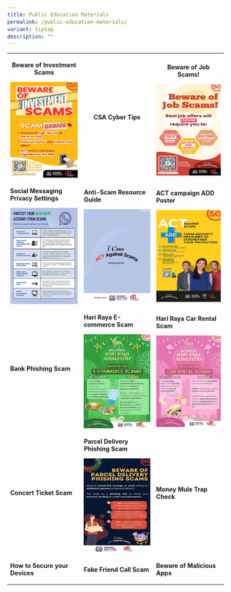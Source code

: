 ```yaml
---
title: Public Education Materials
permalink: /public-education-materials/
variant: tiptap
description: ""
---
```

<table style="minWidth: 75px">
<colgroup>
<col>
<col>
<col>
</colgroup>
<tbody>
<tr>
<th rowspan="1" colspan="1">
<p><strong>Beware of Investment Scams</strong>
</p><a class="isomer-image-wrapper" href="/files/HDB%20DDPs/beware_investment_scam.pdf"><img style="width: 100%" height="auto" width="100%" alt="" src="/images/Public Education Materials/HDB DDPs/Beware_Investment_Scam_1080x1920_.jpg"></a>
</th>
<th rowspan="1" colspan="1">
<p><strong>CSA Cyber Tips</strong>
</p>
</th>
<th rowspan="1" colspan="1">
<p><strong>Beware of Job Scams!</strong>
</p><a class="isomer-image-wrapper" href="/files/HDB%20DDPs/Beware_Job_Scam.pdf"><img style="width: 100%" height="auto" width="100%" alt="" src="/images/Public Education Materials/HDB DDPs/Job_Scam_1080x1920_.jpg"></a>
</th>
</tr>
<tr>
<td rowspan="1" colspan="1">
<p><strong>Social Messaging Privacy Settings</strong>
</p><a class="isomer-image-wrapper" href="/files/HDB%20DDPs/Social_Media_Privacy_Settings_Infographic.pdf"><img style="width: 100%" height="auto" width="100%" alt="" src="/images/Public Education Materials/HDB DDPs/Whatsapp_Privacy_Settings_Infographic_1080x1920_.jpg"></a>
</td>
<td rowspan="1" colspan="1">
<p><strong>Anti-Scam Resource Guide</strong>
</p><a class="isomer-image-wrapper" href="https://www.police.gov.sg/-/media/Spf/Advisories/Scams/SPF-Anti-Scam-Resource-Guide.ashx"><img style="width: 100%" height="auto" width="100%" alt="" src="/images/Public Education Materials/Others/SPF_Anti_Scam_Resource_Guide.jpg"></a>
</td>
<td rowspan="1" colspan="1">
<p><strong>ACT campaign ADD Poster</strong>
</p><a class="isomer-image-wrapper" href="/files/HDB%20DDPs/ADD_Round_Up_KV.pdf"><img style="width: 100%" height="auto" width="100%" alt="" src="/images/Public Education Materials/HDB DDPs/ACT_ADD_Round_Up.jpg"></a>
</td>
</tr>
<tr>
<td rowspan="1" colspan="1">
<p><strong>Bank Phishing Scam</strong>
</p>
</td>
<td rowspan="1" colspan="1">
<p><strong>Hari Raya E-commerce Scam</strong>
</p><a class="isomer-image-wrapper" href="/files/HDB%20DDPs/Hari_Raya_E_commerce_Scam.pdf"><img style="width: 100%" height="auto" width="100%" alt="" src="/images/Public Education Materials/HDB DDPs/HR_ECS__1080x1920_.jpg"></a>
</td>
<td rowspan="1" colspan="1">
<p><strong>Hari Raya Car Rental Scam</strong>
</p><a class="isomer-image-wrapper" href="/files/HDB%20DDPs/Hari_Raya_Car_Rental_Scam.pdf"><img style="width: 100%" height="auto" width="100%" alt="" src="/images/Public Education Materials/HDB DDPs/HR_CRS__1080x1920_.jpg"></a>
</td>
</tr>
<tr>
<td rowspan="1" colspan="1">
<p><strong>Concert Ticket Scam</strong>
</p>
</td>
<td rowspan="1" colspan="1">
<p><strong>Parcel Delivery Phishing Scam</strong>
</p><a class="isomer-image-wrapper" href="/files/HDB%20DDPs/Parcel_Delivery_Phishing_Scam.pdf"><img style="width: 100%" height="auto" width="100%" alt="" src="/images/Public Education Materials/HDB DDPs/Parcel_Delivery_Scam_1080x1920_.jpg"></a>
</td>
<td rowspan="1" colspan="1">
<p><strong>Money Mule Trap Check</strong>
</p>
</td>
</tr>
<tr>
<td rowspan="1" colspan="1">
<p><strong>How to Secure your Devices</strong>
</p>
</td>
<td rowspan="1" colspan="1">
<p><strong>Fake Friend Call Scam</strong>
</p>
</td>
<td rowspan="1" colspan="1">
<p><strong>Beware of Malicious Apps</strong>
</p>
</td>
</tr>
</tbody>
</table>
<p></p>
